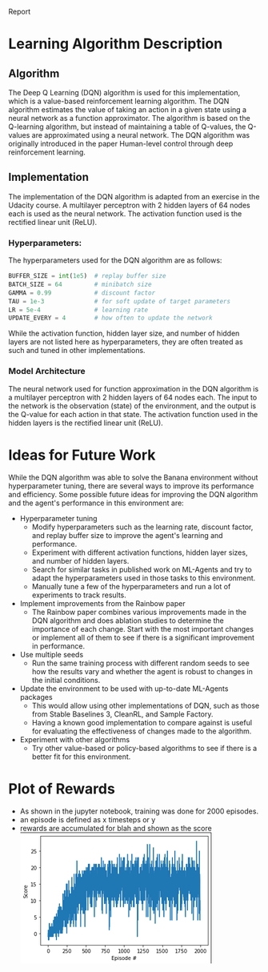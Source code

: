 Report

# Learning Algorithm Description
## Algorithm
The Deep Q Learning (DQN) algorithm is used for this implementation, which is a value-based reinforcement learning algorithm. The DQN algorithm estimates the value of taking an action in a given state using a neural network as a function approximator. The algorithm is based on the Q-learning algorithm, but instead of maintaining a table of Q-values, the Q-values are approximated using a neural network. The DQN algorithm was originally introduced in the paper Human-level control through deep reinforcement learning.

## Implementation
The implementation of the DQN algorithm is adapted from an exercise in the Udacity course. A multilayer perceptron with 2 hidden layers of 64 nodes each is used as the neural network. The activation function used is the rectified linear unit (ReLU).

### Hyperparameters:

The hyperparameters used for the DQN algorithm are as follows:

```python
BUFFER_SIZE = int(1e5)  # replay buffer size
BATCH_SIZE = 64         # minibatch size
GAMMA = 0.99            # discount factor
TAU = 1e-3              # for soft update of target parameters
LR = 5e-4               # learning rate 
UPDATE_EVERY = 4        # how often to update the network
```
While the activation function, hidden layer size, and number of hidden layers are not listed here as hyperparameters, they are often treated as such and tuned in other implementations.  

### Model Architecture
The neural network used for function approximation in the DQN algorithm is a multilayer perceptron with 2 hidden layers of 64 nodes each. The input to the network is the observation (state) of the environment, and the output is the Q-value for each action in that state. The activation function used in the hidden layers is the rectified linear unit (ReLU).

# Ideas for Future Work
While the DQN algorithm was able to solve the Banana environment without hyperparameter tuning, there are several ways to improve its performance and efficiency. Some possible future ideas for improving the DQN algorithm and the agent's performance in this environment are:

* Hyperparameter tuning
  * Modify hyperparameters such as the learning rate, discount factor, and replay buffer size to improve the agent's learning and performance.
  * Experiment with different activation functions, hidden layer sizes, and number of hidden layers.
  * Search for similar tasks in published work on ML-Agents and try to adapt the hyperparameters used in those tasks to this environment.
  * Manually tune a few of the hyperparameters and run a lot of experiments to track results.
* Implement improvements from the Rainbow paper
  * The Rainbow paper combines various improvements made in the DQN algorithm and does ablation studies to determine the importance of each change. Start with the most important changes or implement all of them to see if there is a significant improvement in performance.
* Use multiple seeds
  * Run the same training process with different random seeds to see how the results vary and whether the agent is robust to changes in the initial conditions.
* Update the environment to be used with up-to-date ML-Agents packages
  * This would allow using other implementations of DQN, such as those from Stable Baselines 3, CleanRL, and Sample Factory.
  * Having a known good implementation to compare against is useful for evaluating the effectiveness of changes made to the algorithm.
* Experiment with other algorithms
  * Try other value-based or policy-based algorithms to see if there is a better fit for this environment.

# Plot of Rewards
* As shown in the jupyter notebook, training was done for 2000 episodes.  
* an episode is defined as x timesteps or y
* rewards are accumulated for blah and shown as the score
![Episode rewards](2000_episode_rewards_plot_3.png "Episode rewards")

